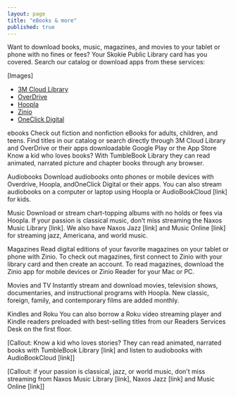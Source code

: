 ```yaml
---
layout: page
title: "eBooks & more"
published: true
---
```


Want to download books, music, magazines, and movies to your tablet or phone with no fines or fees? Your Skokie Public Library card has you covered. Search our catalog or download apps from these services:

[Images]

- [3M Cloud Library](http://ebook.3m.com/library/SkokiePublicLibrary/)
- [OverDrive](http://overdrive.skokielibrary.info/)
- [Hoopla](http://hoopla.skokielibrary.info)
- [Zinio](https://www.rbdigital.com/skokieil/service/zinio/landing?)
- [OneClick Digital](http://skokieil.oneclickdigital.com/)

ebooks
Check out fiction and nonfiction eBooks for adults, children, and teens. Find titles in our catalog or search directly through 3M Cloud Library and OverDrive or their apps downloadable Google Play or the App Store
Know a kid who loves books? With TumbleBook Library they can read animated, narrated picture and chapter books through any browser.

Audiobooks
Download audiobooks onto phones or mobile devices with Overdrive, Hoopla, andOneClick Digital or their apps. You can also stream audiobooks on a computer or laptop using Hoopla or AudioBookCloud [link] for kids.

Music
Download or stream chart-topping albums with no holds or fees via Hoopla. If your passion is classical music, don’t miss streaming the Naxos Music Library [link]. We also have Naxos Jazz [link] and Music Online [link] for streaming jazz, Americana, and world music.

Magazines
Read digital editions of your favorite magazines on your tablet or phone with Zinio.
To check out magazines, first connect to Zinio with your library card and then create an account. To read magazines, download the Zinio app for mobile devices or Zinio Reader for your Mac or PC.

Movies and TV
Instantly stream and download movies, television shows, documentaries, and instructional programs with Hoopla. New classic, foreign, family, and contemporary films are added monthly.

Kindles and Roku
You can also borrow a Roku video streaming player and Kindle readers preloaded with best-selling titles from our Readers Services Desk on the first floor.

[Callout: Know a kid who loves stories? They can read animated, narrated books with TumbleBook Library [link] and listen to audiobooks with AudioBookCloud [link]]

[Callout: if your passion is classical, jazz, or world music, don't miss streaming from Naxos Music Library [link], Naxos Jazz [link] and Music Online [link]]